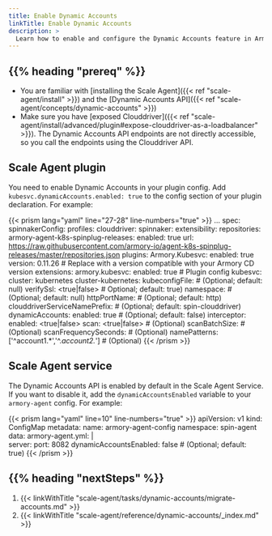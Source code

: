 ```yaml
---
title: Enable Dynamic Accounts 
linkTitle: Enable Dynamic Accounts
description: >
  Learn how to enable and configure the Dynamic Accounts feature in Armory Scale Agent for Spinnaker and Kubernetes.
---
```


## {{% heading "prereq" %}}

* You are familiar with [installing the Scale Agent]({{< ref "scale-agent/install" >}}) and the [Dynamic Accounts API]({{< ref "scale-agent/concepts/dynamic-accounts" >}})
* Make sure you have [exposed Clouddriver]({{< ref "scale-agent/install/advanced/plugin#expose-clouddriver-as-a-loadbalancer" >}}). The Dynamic Accounts API endpoints are not directly accessible, so you call the endpoints using the Clouddriver API.

## Scale Agent plugin

You need to enable Dynamic Accounts in your plugin config. Add `kubesvc.dynamicAccounts.enabled: true` to the config section of your plugin declaration. For example:

{{< prism lang="yaml" line="27-28" line-numbers="true" >}}
...
spec:
  spinnakerConfig:
    profiles:
      clouddriver:
        spinnaker:
          extensibility:
            repositories:
              armory-agent-k8s-spinplug-releases:
                enabled: true
                url: https://raw.githubusercontent.com/armory-io/agent-k8s-spinplug-releases/master/repositories.json
            plugins:
              Armory.Kubesvc:
                enabled: true
                version: 0.11.26  # Replace with a version compatible with your Armory CD version
                extensions:
                  armory.kubesvc:
                    enabled: true
        # Plugin config
        kubesvc:  
          cluster: kubernetes
          cluster-kubernetes:
            kubeconfigFile: <path-to-file> # (Optional; default: null) 
            verifySsl: <true|false> # Optional; default: true) 
            namespace: <string> # (Optional; default: null) 
            httpPortName: <string> # (Optional; default: http)
            clouddriverServiceNamePrefix: <string> # (Optional; default: spin-clouddriver)
         	dynamicAccounts:
             enabled: true # (Optional; default: false)
             interceptor:
               enabled: <true|false>
             scan: <true|false> # (Optional)
             scanBatchSize: <int> # (Optional)
             scanFrequencySeconds: <int> # (Optional)
             namePatterns: ['^account1.*','^.*account2.*'] # (Optional)
{{< /prism >}}

## Scale Agent service

The Dynamic Accounts API is enabled by default in the Scale Agent Service. If you want to disable it, add the `dynamicAccountsEnabled` variable to your `armory-agent` config. For example:

{{< prism lang="yaml" line=10" line-numbers="true" >}}
apiVersion: v1
kind: ConfigMap
metadata:
  name: armory-agent-config
  namespace: spin-agent
data:
  armory-agent.yml: |  
  server:
    port: 8082
  dynamicAccountsEnabled: false # (Optional; default: true)
{{< /prism >}}

## {{% heading "nextSteps" %}}

1. {{< linkWithTitle "scale-agent/tasks/dynamic-accounts/migrate-accounts.md" >}}
1. {{< linkWithTitle "scale-agent/reference/dynamic-accounts/_index.md" >}}